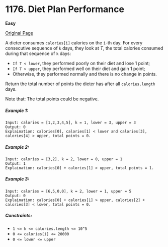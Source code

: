 # 1176. Diet Plan Performance

**Easy**

[Original Page](https://leetcode.com/problems/diet-plan-performance/)

A dieter consumes `calories[i]` calories on the `i`-th day.  For every consecutive sequence of `k` days, they look at _T_, the total calories consumed during that sequence of `k` days:

- `If T < lower`, they performed poorly on their diet and lose 1 point; 
- `If T > upper`, they performed well on their diet and gain 1 point;
- Otherwise, they performed normally and there is no change in points.

Return the total number of points the dieter has after all `calories.length` days.

Note that: The total points could be negative.

##### Example 1:
```
Input: calories = [1,2,3,4,5], k = 1, lower = 3, upper = 3
Output: 0
Explaination: calories[0], calories[1] < lower and calories[3], calories[4] > upper, total points = 0.
```

##### Example 2:
```
Input: calories = [3,2], k = 2, lower = 0, upper = 1
Output: 1
Explaination: calories[0] + calories[1] > upper, total points = 1.
```

##### Example 3:
```
Input: calories = [6,5,0,0], k = 2, lower = 1, upper = 5
Output: 0
Explaination: calories[0] + calories[1] > upper, calories[2] + calories[3] < lower, total points = 0.
```


##### Constraints:
- `1 <= k <= calories.length <= 10^5`
- `0 <= calories[i] <= 20000`
- `0 <= lower <= upper`
